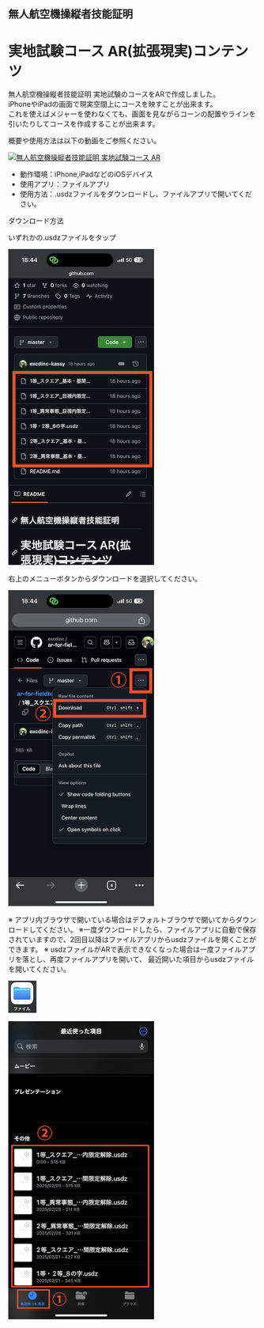 ## 無人航空機操縦者技能証明 
# 実地試験コース AR(拡張現実)コンテンツ
 
無人航空機操縦者技能証明 実地試験のコースをARで作成しました。  
iPhoneやiPadの画面で現実空間上にコースを映すことが出来ます。  
これを使えばメジャーを使わなくても、画面を見ながらコーンの配置やラインを引いたりしてコースを作成することが出来ます。  
 
概要や使用方法は以下の動画をご参照ください。  


[![無人航空機操縦者技能証明 実地試験コース AR](http://img.youtube.com/vi/w9anxjQpvg0/0.jpg)](https://youtu.be/w9anxjQpvg0)

* 動作環境：iPhone,iPadなどのiOSデバイス
* 使用アプリ：ファイルアプリ
* 使用方法：.usdzファイルをダウンロードし、ファイルアプリで開いてください。

ダウンロード方法

いずれかの.usdzファイルをタップ

![いずれかの.usdzファイルをタップ](images/ar_1.png)

右上のメニューボタンからダウンロードを選択してください。

![右上のメニューボタンからダウンロードを選択してください](images/ar_2.png)

※ アプリ内ブラウザで開いている場合はデフォルトブラウザで開いてからダウンロードしてください。
※一度ダウンロードしたら、ファイルアプリに自動で保存されていますので、2回目以降はファイルアプリからusdzファイルを開くことができます。
※ usdzファイルがARで表示できなくなった場合は一度ファイルアプリを落とし、再度ファイルアプリを開いて、
最近開いた項目からusdzファイルを開いてください。

![一度ファイルアプリを落とし、再度ファイルアプリを開いてください](images/ar_3.png)

![最近開いた項目からusdzファイルを開いてください](images/ar_4.png)


